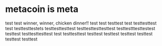 # metacoin is meta

test
test
winner, winner, chicken dinner!!
test
test
testtest
test
testtesttest
test
testtesttestets
testtesttesttest
testtesttesttesttest
testtestttesttestest
testtest
testtesttesttest
test
testtesttest
testtest
testtest
testtest
testtest
testtest
testtest
